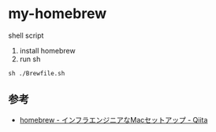 # my-homebrew

shell script

1. install homebrew
2. run sh

```
sh ./Brewfile.sh
```

## 参考

- [homebrew - インフラエンジニアなMacセットアップ - Qiita](http://qiita.com/imura81gt/items/860ac6196e571c17b7e1 "homebrew - インフラエンジニアなMacセットアップ - Qiita")

